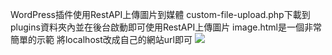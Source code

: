 WordPress插件使用RestAPI上傳圖片到媒體
custom-file-upload.php下載到plugins資料夾內並在後台啟動即可使用RestAPI上傳圖片
image.html是一個非常簡單的示範
將localhost改成自己的網站url即可
![](https://upload.cc/i1/2023/07/20/XCVIto.gif)

